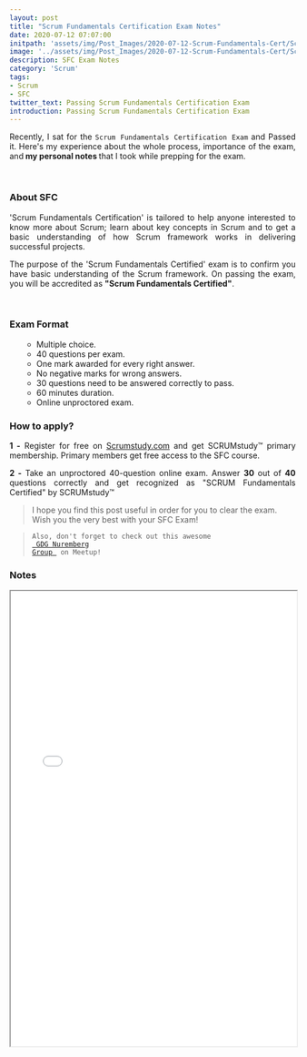 ```yaml
---
layout: post
title: "Scrum Fundamentals Certification Exam Notes"
date: 2020-07-12 07:07:00
initpath: 'assets/img/Post_Images/2020-07-12-Scrum-Fundamentals-Cert/Scrum.png'
image: '../assets/img/Post_Images/2020-07-12-Scrum-Fundamentals-Cert/Scrum.png'
description: SFC Exam Notes
category: 'Scrum'
tags:
- Scrum
- SFC
twitter_text: Passing Scrum Fundamentals Certification Exam
introduction: Passing Scrum Fundamentals Certification Exam
---
```

<p align="justify">Recently, I sat for the <code>Scrum Fundamentals Certification Exam</code> and Passed it. Here's my experience about the whole process, importance of the exam, and<b> my personal notes </b> that I took while prepping for the exam.</p>


<br>

### About SFC

<p align="justify"> 'Scrum Fundamentals Certification' is tailored to help anyone interested to know more about Scrum; learn about key concepts in Scrum and to get a basic understanding of how Scrum framework works in delivering successful projects. 
</p>

<p align="justify">The purpose of the 'Scrum Fundamentals Certified' exam is to confirm you have basic understanding of the Scrum framework. On passing the exam, you will be accredited as <b>"Scrum Fundamentals Certified"</b>.
</p>


<br>

### Exam Format

<ul><ul>

<li>Multiple choice.</li>
<li>40 questions per exam.</li>
<li>One mark awarded for every right answer.</li>
<li>No negative marks for wrong answers.</li>
<li>30 questions need to be answered correctly to pass.</li>
<li>60 minutes duration.</li>
<li>Online unproctored exam.</li>
</ul></ul>


### How to apply?

<p align="justify"><b>1 -</b> Register for free on <a href="https://www.scrumstudy.com/Account/Register">Scrumstudy.com</a> and get SCRUMstudy™ primary membership.
Primary members get free access to the SFC course.
 </p>

<p align="justify"><b>2 -</b> Take an unproctored 40-question online exam. Answer <b>30</b> out of <b>40</b> questions correctly and get recognized as "SCRUM Fundamentals Certified" by SCRUMstudy™
 </p>


> I hope you find this post useful in order for you to clear the exam. Wish you the very best with your SFC Exam!

> <code>Also, don't forget to check out this awesome <a href="https://www.meetup.com/GDG-Cloud-Nuremberg/"> GDG Nuremberg Group </a> on Meetup!</code> 

### Notes

<iframe src="../assets/pdf/SFCNotesByAjinkya.pdf" width="100%" height="800rem"></iframe>
